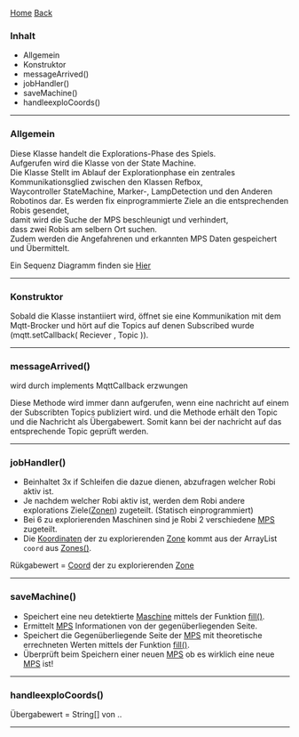 [Home](home) [Back](WikiSolidus)

### Inhalt ###
- Allgemein
- Konstruktor
- messageArrived()
- jobHandler()
- saveMachine()
- handleexploCoords()


----------
### Allgemein ###

Diese Klasse handelt die Explorations-Phase des Spiels.  
Aufgerufen wird die Klasse von der State Machine.  
Die Klasse Stellt im Ablauf der Explorationphase ein zentrales Kommunikationsglied zwischen den Klassen Refbox,  
Waycontroller StateMachine, Marker-, LampDetection und den Anderen Robotinos dar.
Es werden fix einprogrammierte Ziele an die entsprechenden Robis gesendet,  
damit wird die Suche der MPS beschleunigt und verhindert,  
dass zwei Robis am selbern Ort suchen.    
Zudem werden die Angefahrenen und erkannten MPS Daten gespeichert und Übermittelt. 

Ein Sequenz Diagramm finden sie  [Hier](ExploCommunication)
 
----------


### Konstruktor ###
Sobald die Klasse instantiiert wird, öffnet sie eine Kommunikation mit dem Mqtt-Brocker und hört auf die Topics auf denen Subscribed wurde (mqtt.setCallback( Reciever , Topic )).


----------


### messageArrived() ###
wird durch implements MqttCallback erzwungen

Diese Methode wird immer dann aufgerufen, wenn eine nachricht auf einem der Subscribten Topics publiziert wird. und die Methode erhält den Topic und die Nachricht als Übergabewert. Somit kann bei der nachricht auf das entsprechende Topic geprüft werden.  



----------

### jobHandler() ###

- Beinhaltet 3x if Schleifen die dazue dienen, abzufragen welcher Robi aktiv ist.   
- Je nachdem welcher Robi aktiv ist, werden dem Robi andere explorations Ziele([Zonen](Zones)) zugeteilt. (Statisch einprogrammiert)    
- Bei 6 zu explorierenden Maschinen sind je Robi 2 verschiedene [MPS](Machine) zugeteilt.  
- Die [Koordinaten](Coord) der zu explorierenden [Zone](Zones) kommt aus der ArrayList `coord` aus [Zones()](Zones).  

Rükgabewert = [Coord](Coord) der zu explorierenden [Zone](Zones)   

----------

### saveMachine() ###

- Speichert eine neu detektierte [Maschine](Machine) mittels der Funktion [fill()](MPS).     
- Ermittelt [MPS](Machine) Informationen von der gegenüberliegenden Seite.   
- Speichert die Gegenüberliegende Seite der [MPS](Machine) mit theoretische errechneten Werten mittels der Funktion [fill()](MPS).   
- Überprüft beim Speichern einer neuen [MPS](MPS) ob es wirklich eine neue [MPS](MPS) ist!

----------
### handleexploCoords() ###


Übergabewert = String[] von ..


----------